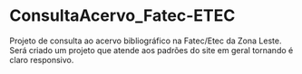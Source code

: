 # ConsultaAcervo_Fatec-ETEC
Projeto de consulta ao acervo bibliográfico na Fatec/Etec da Zona Leste. Será criado um projeto que atende aos padrões do site em geral tornando é claro responsivo.
